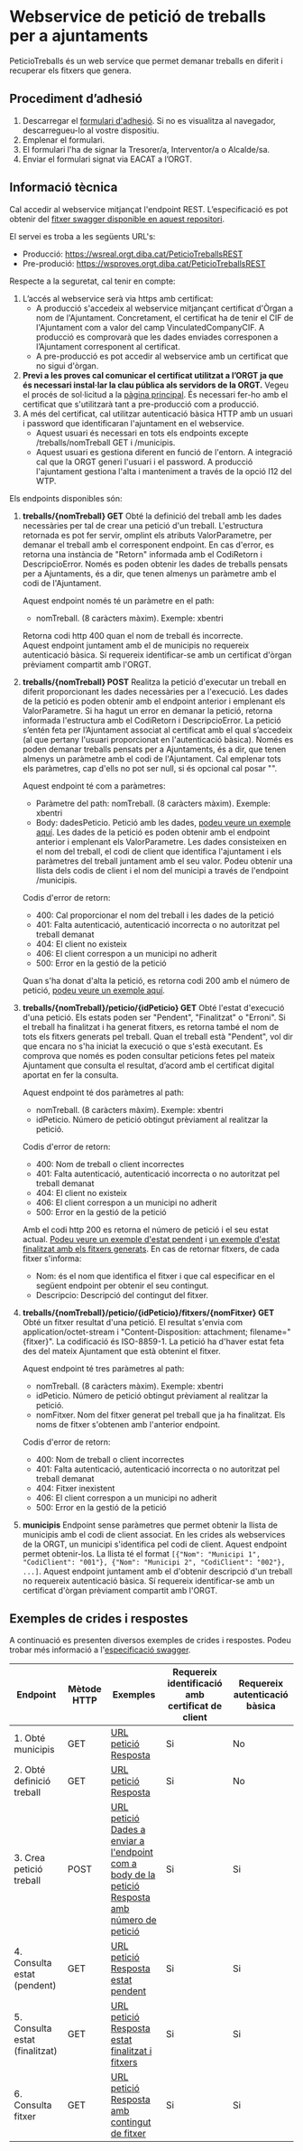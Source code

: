 # Webservice de petició de treballs per a ajuntaments

PeticioTreballs és un web service que permet demanar treballs en diferit i recuperar els fitxers que genera. 

## Procediment d’adhesió
1. Descarregar el [formulari d'adhesió](https://github.com/organisme-de-gestio-tributaria/peticio-treballs/blob/main/Formulari%20d'adhesi%C3%B3.pdf). Si no es visualitza al navegador, descarregueu-lo al vostre dispositiu.
2. Emplenar el formulari.
3. El formulari l'ha de signar la Tresorer/a, Interventor/a o Alcalde/sa.
3. Enviar el formulari signat via EACAT a l’ORGT.

## Informació tècnica

Cal accedir al webservice mitjançat l'endpoint REST. L’especificació es pot obtenir del [fitxer swagger disponible en aquest repositori](https://github.com/organisme-de-gestio-tributaria/PeticioTreballs/blob/main/swagger%20PeticioTreballsREST.json).

El servei es troba a les següents URL's:
* Producció: https://wsreal.orgt.diba.cat/PeticioTreballsREST
* Pre-produció: https://wsproves.orgt.diba.cat/PeticioTreballsREST

Respecte a la seguretat, cal tenir en compte:
1. L’accés al webservice serà via https amb certificat:
   - A producció s'accedeix al webservice mitjançant certificat d'Òrgan a nom de l'Ajuntament. Concretament, el certificat ha de tenir el CIF de l'Ajuntament com a valor del camp VinculatedCompanyCIF. A producció es comprovarà que les dades enviades corresponen a l’Ajuntament corresponent al certificat. 
   - A pre-producció es pot accedir al webservice amb un certificat que no sigui d'òrgan. 
1. **Previ a les proves cal comunicar el certificat utilitzat a l’ORGT ja que és necessari instal·lar la clau pública als servidors de la ORGT.** Vegeu el procés de sol·licitud a la [pàgina principal](https://github.com/organisme-de-gestio-tributaria/organisme-de-gestio-tributaria). És necessari fer-ho amb el certificat que s'utilitzarà tant a pre-producció com a producció.
1. A més del certificat, cal utilitzar autenticació bàsica HTTP amb un usuari i password que identificaran l'ajuntament en el webservice.
   - Aquest usuari és necessari en tots els endpoints excepte /treballs/nomTreball GET  i  /municipis.
   - Aquest usuari es gestiona diferent en funció de l'entorn. A integració cal que la ORGT generi l'usuari i el password. A producció l'ajuntament gestiona l'alta i manteniment a través de la opció I12 del WTP.

Els endpoints disponibles són:

1. **treballs/{nomTreball} GET** Obté la definició del treball amb les dades necessàries per tal de crear una petició d'un treball. L'estructura retornada es pot fer servir, omplint els atributs ValorParametre, per demanar el treball amb el corresponent endpoint. En cas d'error, es retorna una instància de "Retorn" informada amb el CodiRetorn i DescripcioError. Només es poden obtenir les dades de treballs pensats per a Ajuntaments, és a dir, que tenen almenys un paràmetre amb el codi de l'Ajuntament.
    
    Aquest endpoint només té un paràmetre en el path:
    - nomTreball. (8 caràcters màxim). Exemple: xbentri
     
    Retorna codi http 400 quan el nom de treball és incorrecte. <br>
    Aquest endpoint juntament amb el de municipis no requereix autenticació bàsica. Sí requereix identificar-se amb un certificat d'òrgan prèviament compartit amb l'ORGT.


1. **treballs/{nomTreball} POST** Realitza la petició d'executar un treball en diferit proporcionant les dades necessàries per a l'execució. Les dades de la petició es poden obtenir amb el endpoint anterior i emplenant els ValorParametre. Si ha hagut un error en demanar la petició, retorna informada l'estructura amb el CodiRetorn i DescripcioError. La petició s’entén feta per l’Ajuntament associat al certificat amb el qual s’accedeix (al que pertany l'usuari proporcionat en l'autenticació bàsica). Només es poden demanar treballs pensats per a Ajuntaments, és a dir, que tenen almenys un paràmetre amb el codi de l'Ajuntament. Cal emplenar tots els paràmetres, cap d'ells no pot ser null, si és opcional cal posar "".
    
    Aquest endpoint té com a paràmetres:
   - Paràmetre del path: nomTreball. (8 caràcters màxim). Exemple: xbentri
   - Body: dadesPeticio. Petició amb les dades, [podeu veure un exemple aquí](https://github.com/organisme-de-gestio-tributaria/PeticioTreballs/blob/main/Exemples/exemple%201%20-%20pas%201%20peticio%20treball%20POST.json). Les dades de la petició es poden obtenir amb el endpoint anterior i emplenant els ValorParametre. Les dades consisteixen en el nom del treball, el codi de client que identifica l'ajuntament i els paràmetres del treball juntament amb el seu valor. Podeu obtenir una llista dels codis de client i el nom del municipi a través de l'endpoint /municipis.

    Codis d'error de retorn:
    - 400: Cal proporcionar el nom del treball i les dades de la petició       
    - 401: Falta autenticació, autenticació incorrecta o no autoritzat pel treball demanat
    - 404: El client no existeix  
    - 406: El client correspon a un municipi no adherit
    - 500: Error en la gestió de la petició
   
    Quan s'ha donat d'alta la petició, es retorna codi 200 amb el número de petició, [podeu veure un exemple aquí](https://github.com/organisme-de-gestio-tributaria/PeticioTreballs/blob/main/Exemples/exemple%201%20-%20pas%201%20resposta%20amb%20num%20peticio.json).


1. **treballs/{nomTreball}/peticio/{idPeticio} GET** Obté l'estat d'execució d'una petició. Els estats poden ser "Pendent", "Finalitzat" o "Erroni". Si el treball ha finalitzat i ha generat fitxers, es retorna també el nom de tots els fitxers generats pel treball. Quan el treball està "Pendent", vol dir que encara no s'ha iniciat la execució o que s'està executant. Es comprova que només es poden consultar peticions fetes pel mateix Ajuntament que consulta el resultat, d’acord amb el certificat digital aportat en fer la consulta. 
    
    Aquest endpoint té dos paràmetres al path:
   - nomTreball. (8 caràcters màxim). Exemple: xbentri
   - idPeticio. Número de petició obtingut prèviament al realitzar la petició.
     
    Codis d'error de retorn:
    - 400: Nom de treball o client incorrectes
    - 401: Falta autenticació, autenticació incorrecta o no autoritzat pel treball demanat
    - 404: El client no existeix  
    - 406: El client correspon a un municipi no adherit
    - 500: Error en la gestió de la petició
      
    Amb el codi http 200 es retorna el número de petició i el seu estat actual. [Podeu veure un exemple d'estat pendent](https://github.com/organisme-de-gestio-tributaria/PeticioTreballs/blob/main/Exemples/exemple%201%20-%20pas%202%20resposta%20pendent.json) i [un exemple d'estat finalitzat amb els fitxers generats](https://github.com/organisme-de-gestio-tributaria/PeticioTreballs/blob/main/Exemples/exemple%201%20-%20pas%203%20resposta%20finalitzat%20amb%20fitxers.json). En cas de retornar fitxers, de cada fitxer s'informa:
    - Nom: és el nom que identifica el fitxer i que cal especificar en el següent endpoint per obtenir el seu contingut.
    - Descripcio: Descripció del contingut del fitxer.

        
1. **treballs/{nomTreball}/peticio/{idPeticio}/fitxers/{nomFitxer} GET** Obté un fitxer resultat d'una petició. El resultat s'envia com application/octet-stream  i "Content-Disposition: attachment; filename="{fitxer}". La codificació és ISO-8859-1. La petició ha d'haver estat feta des del mateix Ajuntament que està obtenint el fitxer. 
    
    Aquest endpoint té tres paràmetres al path:
   - nomTreball. (8 caràcters màxim). Exemple: xbentri
   - idPeticio. Número de petició obtingut prèviament al realitzar la petició. 
   - nomFitxer. Nom del fitxer generat pel treball que ja ha finalitzat. Els noms de fitxer s'obtenen amb l'anterior endpoint.
     
    Codis d'error de retorn:
    - 400: Nom de treball o client incorrectes
    - 401: Falta autenticació, autenticació incorrecta o no autoritzat pel treball demanat
    - 404: Fitxer inexistent
    - 406: El client correspon a un municipi no adherit
    - 500: Error en la gestió de la petició


1. **municipis** Endpoint sense paràmetres que permet obtenir la llista de municipis amb el codi de client associat. En les crides als webservices de la ORGT, un municipi s'identifica pel codi de client. Aquest endpoint permet obtenir-los. La llista té el format `[{"Nom": "Municipi 1", "CodiClient": "001"}, {"Nom": "Municipi 2", "CodiClient": "002"}, ...]`. Aquest endpoint juntament amb el d'obtenir descripció d'un treball no requereix autenticació bàsica. Sí requereix identificar-se amb un certificat d'òrgan prèviament compartit amb l'ORGT.


## Exemples de crides i respostes
A continuació es presenten diversos exemples de crides i respostes. Podeu trobar més informació a l'[especificació swagger](https://github.com/organisme-de-gestio-tributaria/PeticioTreballs/blob/main/swagger%20PeticioTreballsREST.json).

| Endpoint | Mètode HTTP | Exemples | Requereix identificació amb certificat de client | Requereix autenticació bàsica |
|---|---|---|---|---|
| 1. Obté municipis | GET | [URL petició](https://wsproves.orgt.diba.cat/PeticioTreballsREST/municipis) <br> [Resposta](https://github.com/organisme-de-gestio-tributaria/PeticioTreballs/blob/main/Exemples/exemple%202%20-%20municipis.json) | Si | No
| 2. Obté definició treball | GET | [URL petició](https://wsproves.orgt.diba.cat/PeticioTreballsREST/treballs/xbentri) <br> [Resposta](https://github.com/organisme-de-gestio-tributaria/PeticioTreballs/blob/main/Exemples/exemple%201%20-%20pas%200%20resposta%20amb%20descripcio.json) | Si | No
| 3. Crea petició treball | POST | [URL petició](https://wsproves.orgt.diba.cat/PeticioTreballsREST/treballs/xbentri) <br> [Dades a enviar a l'endpoint com a body de la petició](https://github.com/organisme-de-gestio-tributaria/PeticioTreballs/blob/main/Exemples/exemple%201%20-%20pas%201%20peticio%20treball%20POST.json) <br> [Resposta amb número de petició](https://github.com/organisme-de-gestio-tributaria/PeticioTreballs/blob/main/Exemples/exemple%201%20-%20pas%201%20resposta%20amb%20num%20peticio.json) | Si | Si
| 4. Consulta estat (pendent) | GET | [URL petició](https://wsproves.orgt.diba.cat/PeticioTreballsREST/treballs/xbentri/peticio/2027605) <br> [Resposta estat pendent](https://github.com/organisme-de-gestio-tributaria/PeticioTreballs/blob/main/Exemples/exemple%201%20-%20pas%202%20resposta%20pendent.json) | Si | Si
| 5. Consulta estat (finalitzat) | GET | [URL petició](https://wsproves.orgt.diba.cat/PeticioTreballsREST/treballs/xbentri/peticio/2027605) <br> [Resposta estat finalitzat i fitxers](https://github.com/organisme-de-gestio-tributaria/PeticioTreballs/blob/main/Exemples/exemple%201%20-%20pas%203%20resposta%20finalitzat%20amb%20fitxers.json) | Si | Si
| 6. Consulta fitxer | GET | [URL petició](https://wsproves.orgt.diba.cat/PeticioTreballsREST/treballs/xbentri/peticio/2027642/fitxers/Beneficis%20fiscals%20i%20impacte%20en%20recaptaci%C3%B3_Beneficis_Fiscals_Resum_IAE_001_2024_4_204151.xls) <br> [Resposta amb contingut de fitxer](https://github.com/organisme-de-gestio-tributaria/PeticioTreballs/blob/main/Exemples/exemple%201%20-%20pas%204%20resposta%20contingut%20fitxer.xls) | Si | Si

